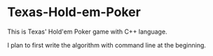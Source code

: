 # Texas-Hold-em-Poker
This is Texas' Hold'em Poker game with C++ language.

I plan to first write the algorithm with command line at the beginning. 

